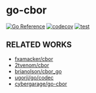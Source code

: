 # go-cbor

[![Go Reference](https://pkg.go.dev/badge/github.com/shogo82148/go-cbor.svg)](https://pkg.go.dev/github.com/shogo82148/go-cbor)
[![codecov](https://codecov.io/gh/shogo82148/go-cbor/graph/badge.svg?token=LuHWh4aLPD)](https://codecov.io/gh/shogo82148/go-cbor)
[![test](https://github.com/shogo82148/go-cbor/actions/workflows/test.yml/badge.svg)](https://github.com/shogo82148/go-cbor/actions/workflows/test.yml)

## RELATED WORKS

- [fxamacker/cbor](https://github.com/fxamacker/cbor)
- [2tvenom/cbor](https://github.com/2tvenom/cbor)
- [brianolson/cbor_go](https://github.com/brianolson/cbor_go)
- [ugorji/go/codec](https://pkg.go.dev/github.com/ugorji/go/codec)
- [cybergarage/go-cbor](https://github.com/cybergarage/go-cbor)
